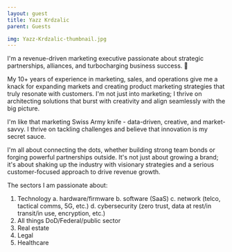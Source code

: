 ```yaml
---
layout: guest
title: Yazz Krdzalic
parent: Guests

img: Yazz-Krdzalic-thumbnail.jpg
---
```





I&#39;m a revenue-driven marketing executive passionate about strategic partnerships, alliances, and turbocharging business success. 🚀

My 10+ years of experience in marketing, sales, and operations give me a knack for expanding markets and creating product marketing strategies that truly resonate with customers. I&#39;m not just into marketing; I thrive on architecting solutions that burst with creativity and align seamlessly with the big picture.

I&#39;m like that marketing Swiss Army knife - data-driven, creative, and market-savvy. I thrive on tackling challenges and believe that innovation is my secret sauce.

I&#39;m all about connecting the dots, whether building strong team bonds or forging powerful partnerships outside. It&#39;s not just about growing a brand; it&#39;s about shaking up the industry with visionary strategies and a serious customer-focused approach to drive revenue growth.

The sectors I am passionate about:
1. Technology
   a. hardware/firmware
   b. software (SaaS)
   c. network (telco, tactical comms, 5G, etc.)
   d. cybersecurity (zero trust, data at rest/in transit/in use, encryption, etc.)
2. All things DoD/Federal/public sector
3. Real estate
4. Legal
5. Healthcare

